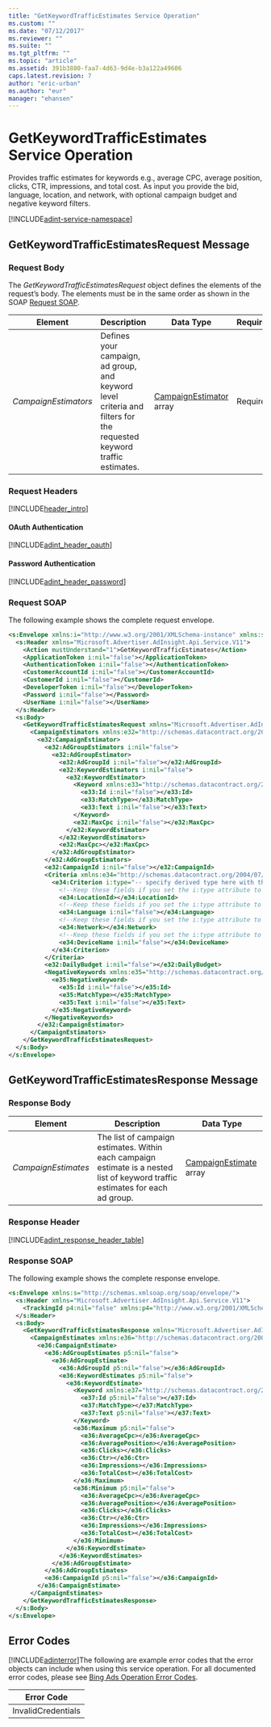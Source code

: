 ```yaml
---
title: "GetKeywordTrafficEstimates Service Operation"
ms.custom: ""
ms.date: "07/12/2017"
ms.reviewer: ""
ms.suite: ""
ms.tgt_pltfrm: ""
ms.topic: "article"
ms.assetid: 391b3880-faa7-4d63-9d4e-b3a122a49606
caps.latest.revision: 7
author: "eric-urban"
ms.author: "eur"
manager: "ehansen"
---
```

# GetKeywordTrafficEstimates Service Operation
Provides traffic estimates for keywords e.g., average CPC, average position, clicks, CTR, impressions, and total cost. As input you provide the bid, language, location, and network, with optional campaign budget and negative keyword filters.

[!INCLUDE[adint-service-namespace](../adinsight-api/includes/adint-service-namespace.md)]

## <a name="request"></a>GetKeywordTrafficEstimatesRequest Message

### Request Body
The *GetKeywordTrafficEstimatesRequest* object defines the elements of the request’s body. The elements must be in the same order as shown in the SOAP [Request SOAP](#request_soap).

|Element|Description|Data Type|Required|
|-----------|---------------|-------------|------------|
|*CampaignEstimators*|Defines your campaign, ad group, and keyword level criteria and filters for the requested keyword traffic estimates.|[CampaignEstimator](../adinsight-api/campaignestimator-data-object.md) array|Required|

### Request Headers
[!INCLUDE[header_intro](../adinsight-api/includes/header-intro.md)]
#### OAuth Authentication
[!INCLUDE[adint_header_oauth](../adinsight-api/includes/adint-header-oauth.md)]
#### Password Authentication
[!INCLUDE[adint_header_password](../adinsight-api/includes/adint-header-password.md)]
### <a name="request_soap"></a>Request SOAP
The following example shows the complete request envelope.

```xml
<s:Envelope xmlns:i="http://www.w3.org/2001/XMLSchema-instance" xmlns:s="http://schemas.xmlsoap.org/soap/envelope/">
  <s:Header xmlns="Microsoft.Advertiser.AdInsight.Api.Service.V11">
    <Action mustUnderstand="1">GetKeywordTrafficEstimates</Action>
    <ApplicationToken i:nil="false"></ApplicationToken>
    <AuthenticationToken i:nil="false"></AuthenticationToken>
    <CustomerAccountId i:nil="false"></CustomerAccountId>
    <CustomerId i:nil="false"></CustomerId>
    <DeveloperToken i:nil="false"></DeveloperToken>
    <Password i:nil="false"></Password>
    <UserName i:nil="false"></UserName>
  </s:Header>
  <s:Body>
    <GetKeywordTrafficEstimatesRequest xmlns="Microsoft.Advertiser.AdInsight.Api.Service.V11">
      <CampaignEstimators xmlns:e32="http://schemas.datacontract.org/2004/07/Microsoft.BingAds.Advertiser.AdInsight.Api.DataContract.V11.Entity" i:nil="false">
        <e32:CampaignEstimator>
          <e32:AdGroupEstimators i:nil="false">
            <e32:AdGroupEstimator>
              <e32:AdGroupId i:nil="false"></e32:AdGroupId>
              <e32:KeywordEstimators i:nil="false">
                <e32:KeywordEstimator>
                  <Keyword xmlns:e33="http://schemas.datacontract.org/2004/07/Microsoft.BingAds.Advertiser.AdInsight.Api.DataContract.V11.Entity.Common" i:nil="false">
                    <e33:Id i:nil="false"></e33:Id>
                    <e33:MatchType></e33:MatchType>
                    <e33:Text i:nil="false"></e33:Text>
                  </Keyword>
                  <e32:MaxCpc i:nil="false"></e32:MaxCpc>
                </e32:KeywordEstimator>
              </e32:KeywordEstimators>
              <e32:MaxCpc></e32:MaxCpc>
            </e32:AdGroupEstimator>
          </e32:AdGroupEstimators>
          <e32:CampaignId i:nil="false"></e32:CampaignId>
          <Criteria xmlns:e34="http://schemas.datacontract.org/2004/07/Microsoft.BingAds.Advertiser.AdInsight.Api.DataContract.V11.Entity.Criterions" i:nil="false">
            <e34:Criterion i:type="-- specify derived type here with the appropriate prefix --">
              <!--Keep these fields if you set the i:type attribute to LocationCriterion-->
              <e34:LocationId></e34:LocationId>
              <!--Keep these fields if you set the i:type attribute to LanguageCriterion-->
              <e34:Language i:nil="false"></e34:Language>
              <!--Keep these fields if you set the i:type attribute to NetworkCriterion-->
              <e34:Network></e34:Network>
              <!--Keep these fields if you set the i:type attribute to DeviceCriterion-->
              <e34:DeviceName i:nil="false"></e34:DeviceName>
            </e34:Criterion>
          </Criteria>
          <e32:DailyBudget i:nil="false"></e32:DailyBudget>
          <NegativeKeywords xmlns:e35="http://schemas.datacontract.org/2004/07/Microsoft.BingAds.Advertiser.AdInsight.Api.DataContract.V11.Entity.Common" i:nil="false">
            <e35:NegativeKeyword>
              <e35:Id i:nil="false"></e35:Id>
              <e35:MatchType></e35:MatchType>
              <e35:Text i:nil="false"></e35:Text>
            </e35:NegativeKeyword>
          </NegativeKeywords>
        </e32:CampaignEstimator>
      </CampaignEstimators>
    </GetKeywordTrafficEstimatesRequest>
  </s:Body>
</s:Envelope>
```

## <a name="response"></a>GetKeywordTrafficEstimatesResponse Message

### <a name="Body_Elements"></a>Response Body

|Element|Description|Data Type|
|-----------|---------------|-------------|
|*CampaignEstimates*|The list of campaign estimates. Within each campaign estimate is a nested list of keyword traffic estimates for each ad group.|[CampaignEstimate](../adinsight-api/campaignestimate-data-object.md) array|

### <a name="Header_Elements"></a>Response Header
[!INCLUDE[adint_response_header_table](../adinsight-api/includes/adint-response-header-table.md)]
### Response SOAP
The following example shows the complete response envelope.

```xml
<s:Envelope xmlns:s="http://schemas.xmlsoap.org/soap/envelope/">
  <s:Header xmlns="Microsoft.Advertiser.AdInsight.Api.Service.V11">
    <TrackingId p4:nil="false" xmlns:p4="http://www.w3.org/2001/XMLSchema-instance"></TrackingId>
  </s:Header>
  <s:Body>
    <GetKeywordTrafficEstimatesResponse xmlns="Microsoft.Advertiser.AdInsight.Api.Service.V11">
      <CampaignEstimates xmlns:e36="http://schemas.datacontract.org/2004/07/Microsoft.BingAds.Advertiser.AdInsight.Api.DataContract.V11.Entity" p5:nil="false" xmlns:p5="http://www.w3.org/2001/XMLSchema-instance">
        <e36:CampaignEstimate>
          <e36:AdGroupEstimates p5:nil="false">
            <e36:AdGroupEstimate>
              <e36:AdGroupId p5:nil="false"></e36:AdGroupId>
              <e36:KeywordEstimates p5:nil="false">
                <e36:KeywordEstimate>
                  <Keyword xmlns:e37="http://schemas.datacontract.org/2004/07/Microsoft.BingAds.Advertiser.AdInsight.Api.DataContract.V11.Entity.Common" p5:nil="false">
                    <e37:Id p5:nil="false"></e37:Id>
                    <e37:MatchType></e37:MatchType>
                    <e37:Text p5:nil="false"></e37:Text>
                  </Keyword>
                  <e36:Maximum p5:nil="false">
                    <e36:AverageCpc></e36:AverageCpc>
                    <e36:AveragePosition></e36:AveragePosition>
                    <e36:Clicks></e36:Clicks>
                    <e36:Ctr></e36:Ctr>
                    <e36:Impressions></e36:Impressions>
                    <e36:TotalCost></e36:TotalCost>
                  </e36:Maximum>
                  <e36:Minimum p5:nil="false">
                    <e36:AverageCpc></e36:AverageCpc>
                    <e36:AveragePosition></e36:AveragePosition>
                    <e36:Clicks></e36:Clicks>
                    <e36:Ctr></e36:Ctr>
                    <e36:Impressions></e36:Impressions>
                    <e36:TotalCost></e36:TotalCost>
                  </e36:Minimum>
                </e36:KeywordEstimate>
              </e36:KeywordEstimates>
            </e36:AdGroupEstimate>
          </e36:AdGroupEstimates>
          <e36:CampaignId p5:nil="false"></e36:CampaignId>
        </e36:CampaignEstimate>
      </CampaignEstimates>
    </GetKeywordTrafficEstimatesResponse>
  </s:Body>
</s:Envelope>
```

## <a name="errors"></a>Error Codes
[!INCLUDE[adinterror](../adinsight-api/includes/adinterror.md)]The following are example  error codes that the error objects can include when using this service operation. For all documented error codes, please see [Bing Ads Operation Error Codes](http://go.microsoft.com/fwlink/?LinkId=511884).

|Error Code|
|--------------|
|InvalidCredentials|
